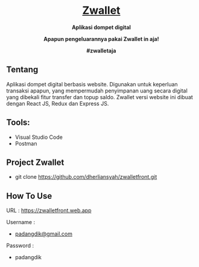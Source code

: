 <h1 align="center">
  <a href="https://zwalletfront.web.app">Zwallet</a>
</h1>

<p align="center"><b>Aplikasi dompet digital</b></p>
<p align="center"><b>Apapun pengeluarannya pakai Zwallet in aja!</b></p>
<p align="center"><b>#zwalletaja</b></p>

## Tentang

Aplikasi dompet digital berbasis website. Digunakan untuk keperluan transaksi apapun, yang mempermudah penyimpanan uang secara digital yang dibekali fitur transfer dan topup saldo. Zwallet versi website ini dibuat dengan React JS, Redux dan Express JS.

## Tools:

- Visual Studio Code
- Postman

## Project Zwallet

- git clone https://github.com/dherliansyah/zwalletfront.git


## How To Use

URL : https://zwalletfront.web.app

Username : 
- padangdik@gmail.com

Password :
- padangdik
